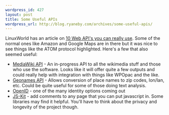 ```yaml
--- 
wordpress_id: 427
layout: post
title: Some Useful APIs
wordpress_url: http://blog.ryaneby.com/archives/some-useful-apis/
---
```

LinuxWorld has an article on <a href="http://www.linuxworld.com/news/2006/121806-web-20-apis.html?page=1">10 Web API's you can really use</a>. Some of the normal ones like Amazon and Google Maps are in there but it was nice to see things like the ATOM protocol highlighted. Here's a few that also seemed useful:

<ul>
<li><a href="http://meta.wikimedia.org/wiki/API">MediaWiki API</a> - An in-progress API to all the wikimedia stuff and those who use the software. Looks like it will offer quite a few outputs and could really help with integration with things like WPOpac and the like.</li>
<li><a href="http://www.geonames.org/export/">Geonames API</a> - Allows conversion of place names to zip codes, lon/lan, etc. Could be quite useful for some of those doing text analysis.</li>
<li><a href="http://openid.net/">OpenID</a> - one of the many identity options coming out</li>
<li><a href="http://js-kit.com/">JS-Kit</a> - add comments to any page that you can put javascript in. Some libraries may find it helpful. You'll have to think about the privacy and longevity of the project though.</li>
</ul>
